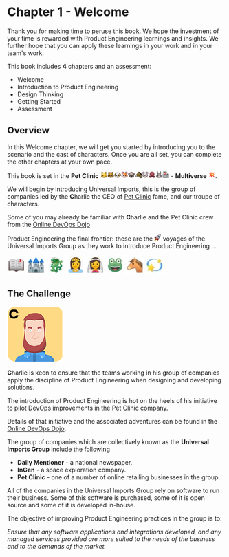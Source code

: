 # Chapter 1 - Welcome

Thank you for making time to peruse this book. We hope the investment of your time is rewarded with Product Engineering learnings and insights. We further hope that you can apply these learnings in your work and in your team's work.

This book includes **4** chapters and an assessment:

* Welcome
* Introduction to Product Engineering
* Design Thinking
* Getting Started
* Assessment

## Overview

In this Welcome chapter, we will get you started by introducing you to the scenario and the cast of characters. Once you are all set, you can complete the other chapters at your own pace.

This book is set in the **Pet Clinic** ![](assets/cat.png)![](assets/bear.png)![](assets/dog.png)![](assets/hamster.png)![](assets/koala.png)![](assets/horse.png)![](assets/mouse.png)![](assets/octopus.png)![](assets/rabbit.png)![](assets/hospital.png) - **Multiverse** ![](assets/boom.png).

We will begin by introducing Universal Imports, this is the group of companies led by the **C**harlie the CEO of [Pet Clinic](https://dxc-technology.github.io/about-devops-dojo/modules/) fame, and our troupe of characters.

Some of you may already be familiar with **C**harlie and the Pet Clinic crew from the [Online DevOps Dojo](https://dxc-technology.github.io/about-devops-dojo/modules/)

Product Engineering the final frontier: these are the ![](assets/rocket.png) voyages of the Universal Imports Group as they work to introduce Product Engineering ...

![](assets/onceuponatime.jpg)

## The Challenge

![](assets/charlie.png)

**C**harlie is keen to ensure that the teams working in his group of companies apply the discipline of Product Engineering when designing and developing solutions.

The introduction of Product Engineering is hot on the heels of his initiative to pilot DevOps improvements in the Pet Clinic company.

Details of that initiative and the associated adventures can be found in the [Online DevOps Dojo](https://dxc-technology.github.io/about-devops-dojo/modules/).

The group of companies which are collectively known as the **Universal Imports Group** include the following

* **Daily Mentioner** - a national newspaper.
* **InGen** - a space exploration company.
* **Pet Clinic** - one of a number of online retailing businesses in the group.

All of the companies in the Universal Imports Group rely on software to run their business. Some of this software is purchased, some of it is open source and some of it is developed in-house.

The objective of improving Product Engineering practices in the group is to:

_Ensure that any software applications and integrations developed, and any managed services provided are more suited to the needs of the business and to the demands of the market._
